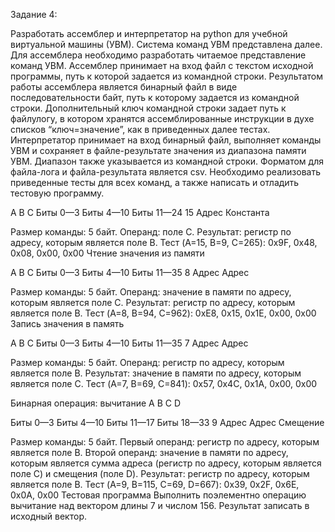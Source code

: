 Задание 4:

Разработать ассемблер и интерпретатор на python для учебной виртуальной машины 
(УВМ). Система команд УВМ представлена далее.
Для ассемблера необходимо разработать читаемое представление команд
УВМ. Ассемблер принимает на вход файл с текстом исходной программы, путь к
которой задается из командной строки. Результатом работы ассемблера является
бинарный файл в виде последовательности байт, путь к которому задается из
командной строки. Дополнительный ключ командной строки задает путь к файлулогу, в котором хранятся ассемблированные инструкции в духе списков
“ключ=значение”, как в приведенных далее тестах.
Интерпретатор принимает на вход бинарный файл, выполняет команды УВМ
и сохраняет в файле-результате значения из диапазона памяти УВМ. Диапазон
также указывается из командной строки.
Форматом для файла-лога и файла-результата является csv.
Необходимо реализовать приведенные тесты для всех команд, а также
написать и отладить тестовую программу.

A B C
Биты 0—3 Биты 4—10 Биты 11—24
15 Адрес Константа


Размер команды: 5 байт. Операнд: поле C. Результат: регистр по адресу,
которым является поле B.
Тест (A=15, B=9, C=265):
0x9F, 0x48, 0x08, 0x00, 0x00
Чтение значения из памяти


A B C
Биты 0—3 Биты 4—10 Биты 11—35
8 Адрес Адрес


Размер команды: 5 байт. Операнд: значение в памяти по адресу, которым
является поле C. Результат: регистр по адресу, которым является поле B.
Тест (A=8, B=94, C=962):
0xE8, 0x15, 0x1E, 0x00, 0x00
Запись значения в память


A B C
Биты 0—3 Биты 4—10 Биты 11—35
7 Адрес Адрес


Размер команды: 5 байт. Операнд: регистр по адресу, которым является поле
B. Результат: значение в памяти по адресу, которым является поле C.
Тест (A=7, B=69, C=841):
0x57, 0x4C, 0x1A, 0x00, 0x00
 

Бинарная операция: вычитание
A B C D

Биты 0—3 Биты 4—10 Биты 11—17 Биты 18—33
9 Адрес Адрес Смещение

Размер команды: 5 байт. Первый операнд: регистр по адресу, которым
является поле B. Второй операнд: значение в памяти по адресу, которым является
сумма адреса (регистр по адресу, которым является поле C) и смещения (поле D).
Результат: регистр по адресу, которым является поле B.
Тест (A=9, B=115, C=69, D=667):
0x39, 0x2F, 0x6E, 0x0A, 0x00
Тестовая программа
Выполнить поэлементно операцию вычитание над вектором длины 7 и числом
156. Результат записать в исходный вектор.



